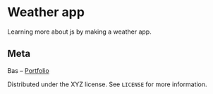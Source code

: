 # Weather app

Learning more about js by making a weather app.

## Meta

Bas – [Portfolio](http://basmahieu-portfolio.com/)

Distributed under the XYZ license. See `LICENSE` for more information.
